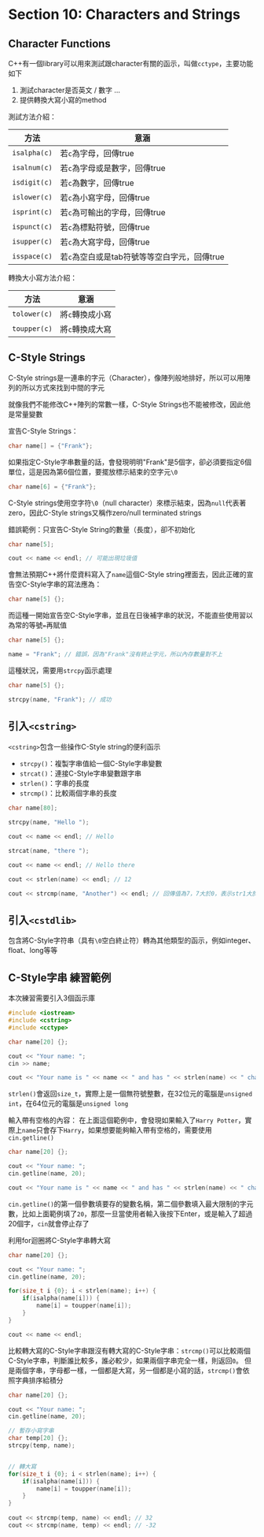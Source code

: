 # Section 10: Characters and Strings

## Character Functions

C++有一個library可以用來測試跟character有關的函示，叫做`cctype`，主要功能如下

1. 測試character是否英文 / 數字 ...
2. 提供轉換大寫小寫的method

測試方法介紹：

| 方法 | 意涵 |
| ----- | ----- |
| `isalpha(c)` | 若`c`為字母，回傳true|
| `isalnum(c)` | 若`c`為字母或是數字，回傳true|
| `isdigit(c)` | 若`c`為數字，回傳true|
| `islower(c)` | 若`c`為小寫字母，回傳true|
| `isprint(c)` | 若`c`為可輸出的字母，回傳true|
| `ispunct(c)` | 若`c`為標點符號，回傳true|
| `isupper(c)` | 若`c`為大寫字母，回傳true|
| `isspace(c)` | 若`c`為空白或是tab符號等等空白字元，回傳true|

轉換大小寫方法介紹：

| 方法 | 意涵 |
| ----- | ----- |
| `tolower(c)` | 將`c`轉換成小寫|
| `toupper(c)` | 將`c`轉換成大寫|

## C-Style Strings

C-Style strings是一連串的字元（Character），像陣列般地排好，所以可以用陣列的所以方式來找到中間的字元



就像我們不能修改C++陣列的常數一樣，C-Style Strings也不能被修改，因此他是常量變數

宣告C-Style Strings：

```cpp
char name[] = {"Frank"};
```

如果指定C-Style字串數量的話，會發現明明"Frank"是5個字，卻必須要指定6個單位，這是因為第6個位置，要擺放標示結束的空字元`\0`

```cpp
char name[6] = {"Frank"};
```

C-Style strings使用空字符`\0`（null character）來標示結束，因為`null`代表著zero，因此C-Style strings又稱作zero/null terminated strings

錯誤範例：只宣告C-Style String的數量（長度），卻不初始化

```cpp
char name[5];

cout << name << endl; // 可能出現垃圾值
```

會無法預期C++將什麼資料寫入了`name`這個C-Style string裡面去，因此正確的宣告空C-Style字串的寫法應為：

```cpp
char name[5] {};
```

而這種一開始宣告空C-Style字串，並且在日後補字串的狀況，不能直些使用習以為常的等號`=`再賦值

```cpp
char name[5] {};

name = "Frank"; // 錯誤，因為"Frank"沒有終止字元，所以內存數量對不上
```

這種狀況，需要用`strcpy`函示處理

```cpp
char name[5] {};

strcpy(name, "Frank"); // 成功
```

## 引入`<cstring>`

`<cstring>`包含一些操作C-Style string的便利函示

- `strcpy()`：複製字串值給一個C-Style字串變數
- `strcat()`：連接C-Style字串變數跟字串
- `strlen()`：字串的長度
- `strcmp()`：比較兩個字串的長度

```cpp
char name[80];
    
strcpy(name, "Hello ");

cout << name << endl; // Hello

strcat(name, "there ");

cout << name << endl; // Hello there

cout << strlen(name) << endl; // 12

cout << strcmp(name, "Another") << endl; // 回傳值為7，7大於0，表示str1大於str2
```

## 引入`<cstdlib>`

包含將C-Style字符串（具有`\0`空白終止符）轉為其他類型的函示，例如integer、float、long等等

## C-Style字串 練習範例

本次練習需要引入3個函示庫

```cpp
#include <iostream>
#include <cstring>
#include <cctype>
```

```cpp
char name[20] {};

cout << "Your name: ";
cin >> name;

cout << "Your name is " << name << " and has " << strlen(name) << " characters." << endl;
```

`strlen()`會返回`size_t`，實際上是一個無符號整數，在32位元的電腦是`unsigned int`，在64位元的電腦是`unsigned long`

輸入帶有空格的內容：
在上面這個範例中，會發現如果輸入了`Harry Potter`，實際上`name`只會存下`Harry`，如果想要能夠輸入帶有空格的，需要使用`cin.getline()`

```cpp
char name[20] {};

cout << "Your name: ";
cin.getline(name, 20);

cout << "Your name is " << name << " and has " << strlen(name) << " characters." << endl;
```

`cin.getline()`的第一個參數填要存的變數名稱，第二個參數填入最大限制的字元數，比如上面範例填了`20`，那麼一旦當使用者輸入後按下Enter，或是輸入了超過20個字，`cin`就會停止存了

利用for迴圈將C-Style字串轉大寫

```cpp
char name[20] {};

cout << "Your name: ";
cin.getline(name, 20);

for(size_t i {0}; i < strlen(name); i++) {
    if(isalpha(name[i])) {
        name[i] = toupper(name[i]);
    }
}

cout << name << endl;
```


比較轉大寫的C-Style字串跟沒有轉大寫的C-Style字串：`strcmp()`可以比較兩個C-Style字串，判斷誰比較多，誰必較少，如果兩個字串完全一樣，則返回`0`。
但是兩個字串，字母都一樣，一個都是大寫，另一個都是小寫的話，`strcmp()`會依照字典排序給積分

```cpp
char name[20] {};

cout << "Your name: ";
cin.getline(name, 20);

// 暫存小寫字串
char temp[20] {};
strcpy(temp, name);


// 轉大寫
for(size_t i {0}; i < strlen(name); i++) {
    if(isalpha(name[i])) {
        name[i] = toupper(name[i]);
    }
}
    
cout << strcmp(temp, name) << endl; // 32
cout << strcmp(name, temp) << endl; // -32
```






